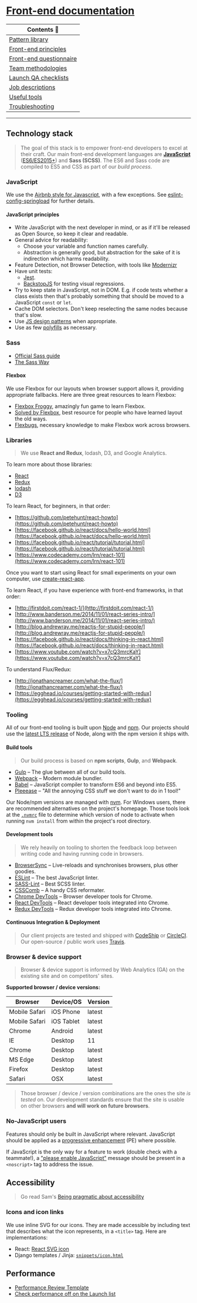# [Front-end documentation](https://springload.github.io/frontend-starter-kit/)

| Contents :book:                                        |
|--------------------------------------------------------|
| <a href="https://springload.github.io/frontend-starter-kit/pattern-library" data-no-instant>Pattern library</a> |
| [Front-end principles](front-end-principles.md) |
| [Front-end questionnaire](front-end-questionnaire.md) |
| [Team methodologies](front-end-team.md) |
| [Launch QA checklists](launch-checklist.md) |
| [Job descriptions](job-descriptions.md) |
| [Useful tools](useful-tools.md) |
| [Troubleshooting](troubleshooting.md) |

---------------

## Technology stack

> The goal of this stack is to empower front-end developers to excel at their craft. Our main front-end development languages are [__JavaScript__](https://developer.mozilla.org/en-US/docs/Web/JavaScript) ([ES6/ES2015+](https://babeljs.io/docs/learn-es2015/)) and __Sass (SCSS)__. The ES6 and Sass code are compiled to ES5 and CSS as part of our _build process_.

### JavaScript

We use the [Airbnb style for Javascript](https://github.com/airbnb/javascript), with a few exceptions. See [eslint-config-springload](https://github.com/springload/eslint-config-springload) for further details.

#### JavaScript principles

- Write JavaScript with the next developer in mind, or as if it'll be released as Open Source, so keep it clear and readable.
- General advice for readability:
  - Choose your variable and function names carefully.
  - Abstraction is generally good, but abstraction for the sake of it is indirection which harms readability.
- Feature Detection, not Browser Detection, with tools like [Modernizr](https://modernizr.com/)
- Have unit tests:
  - [Jest](https://facebook.github.io/jest/).
  - [BackstopJS](https://github.com/garris/BackstopJS) for testing visual regressions.
- Try to keep state in JavaScript, not in DOM. E.g. if code tests whether a class exists then that's probably something that should be moved to a JavaScript `const` or `let`.
- Cache DOM selectors. Don't keep reselecting the same nodes because that's slow.
- Use [JS design patterns](https://addyosmani.com/resources/essentialjsdesignpatterns/book/) when appropriate.
- Use as few [polyfills](https://en.wikipedia.org/wiki/Polyfill) as necessary.

### Sass

- [Official Sass guide](http://sass-lang.com/guide)
- [The Sass Way](http://thesassway.com/)

#### Flexbox

We use Flexbox for our layouts when browser support allows it, providing appropriate fallbacks. Here are three great resources to learn Flexbox:

- [Flexbox Froggy](http://flexboxfroggy.com/), amazingly fun game to learn Flexbox.
- [Solved by Flexbox](https://philipwalton.github.io/solved-by-flexbox/), best resource for people who have learned layout the old ways.
- [Flexbugs](https://github.com/philipwalton/flexbugs), necessary knowledge to make Flexbox work across browsers.

### Libraries

> We use __React and Redux__, lodash, D3, and Google Analytics.

To learn more about those libraries:

- [React](https://facebook.github.io/react/)
- [Redux](http://redux.js.org/)
- [lodash](https://lodash.com/)
- [D3](https://d3js.org/)

To learn React, for beginners, in that order:

- [https://github.com/petehunt/react-howto](https://github.com/petehunt/react-howto)
- [https://facebook.github.io/react/docs/hello-world.html](https://facebook.github.io/react/docs/hello-world.html)
- [https://facebook.github.io/react/tutorial/tutorial.html](https://facebook.github.io/react/tutorial/tutorial.html)
- [https://www.codecademy.com/lrn/react-101](https://www.codecademy.com/lrn/react-101)

Once you want to start using React for small experiments on your own computer, use [create-react-app](https://github.com/facebookincubator/create-react-app/).

To learn React, if you have experience with front-end frameworks, in that order:

- [http://firstdoit.com/react-1/](http://firstdoit.com/react-1/)
- [http://www.banderson.me/2014/11/01/react-series-intro/](http://www.banderson.me/2014/11/01/react-series-intro/)
- [http://blog.andrewray.me/reactjs-for-stupid-people/](http://blog.andrewray.me/reactjs-for-stupid-people/)
- [https://facebook.github.io/react/docs/thinking-in-react.html](https://facebook.github.io/react/docs/thinking-in-react.html)
- [https://www.youtube.com/watch?v=x7cQ3mrcKaY](https://www.youtube.com/watch?v=x7cQ3mrcKaY)

To understand Flux/Redux:

- [http://jonathancreamer.com/what-the-flux/](http://jonathancreamer.com/what-the-flux/)
- [https://egghead.io/courses/getting-started-with-redux](https://egghead.io/courses/getting-started-with-redux)

### Tooling

All of our front-end tooling is built upon [Node](https://nodejs.org/) and [npm](https://www.npmjs.com/). Our projects should use the [latest LTS release](https://github.com/nodejs/LTS) of Node, along with the npm version it ships with.

#### Build tools

> Our build process is based on __npm scripts__, __Gulp__, and __Webpack__.

- [Gulp](http://gulpjs.com/) – The glue between all of our build tools.
- [Webpack](https://webpack.js.org/) – Modern module bundler.
- [Babel](https://babeljs.io/) – JavaScript compiler to transform ES6 and beyond into ES5.
- [Pleeease](http://pleeease.io/) – "All the annoying CSS stuff we don't want to do in 1 tool!"

Our Node/npm versions are managed with [nvm](https://github.com/creationix/nvm). For Windows users, there are recommended alternatives on the project's homepage. Those tools look at the [`.nvmrc`](https://github.com/springload/frontend-starter-kit/blob/master/.nvmrc) file to determine which version of node to activate when running `nvm install` from within the project's root directory.

#### Development tools

> We rely heavily on tooling to shorten the feedback loop between writing code and having running code in browsers.

- [BrowserSync](http://www.browsersync.io/) – Live-reloads and synchronises browsers, plus other goodies.
- [ESLint](http://eslint.org/) – The best JavaScript linter.
- [SASS-Lint](https://github.com/sasstools/sass-lint) – Best SCSS linter.
- [CSSComb](http://csscomb.com/) – A handy CSS reformater.
- [Chrome DevTools](https://developer.chrome.com/devtools) – Browser developer tools for Chrome.
- [React DevTools](https://chrome.google.com/webstore/detail/react-developer-tools/fmkadmapgofadopljbjfkapdkoienihi?hl=en) – React developer tools integrated into Chrome.
- [Redux DevTools](https://chrome.google.com/webstore/detail/redux-devtools/lmhkpmbekcpmknklioeibfkpmmfibljd) – Redux developer tools integrated into Chrome.

#### Continuous Integration & Deployment

> Our client projects are tested and shipped with [CodeShip](https://codeship.com) or [CircleCI](https://circleci.com/). Our open-source / public work uses [Travis](https://travis-ci.org/springload/).

### Browser & device support

> Browser & device support is informed by Web Analytics (GA) on the existing site and on competitors' sites.

**Supported browser / device versions:**

| Browser | Device/OS | Version |
|---------|-----------|---------|
| Mobile Safari | iOS Phone | latest |
| Mobile Safari | iOS Tablet | latest |
| Chrome | Android | latest |
| IE | Desktop | 11 |
| Chrome | Desktop | latest |
| MS Edge | Desktop | latest |
| Firefox | Desktop | latest |
| Safari | OSX | latest |

> Those browser / device / version combinations are the ones the site *is tested* on. Our development standards ensure that the site is usable on other browsers **and will work on future browsers**.

### No-JavaScript users

Features should only be built in JavaScript where relevant. JavaScript should be applied as a [progressive enhancement](https://en.wikipedia.org/wiki/Progressive_enhancement) (PE) where possible.

If JavaScript is the only way for a feature to work (double check with a teammate!), a ["please enable JavaScript"](https://github.com/springload/frontend-starter-kit/blob/master/core/templates/core/snippets/enable-javascript.html) message should be present in a `<noscript>` tag to address the issue.

## Accessibility

> Go read Sam's [Being pragmatic about accessibility](https://www.springload.co.nz/blog/pragmatic-about-accessibility/)

### Icons and icon links

We use inline SVG for our icons. They are made accessible by including text that describes what the icon represents, in a `<title>` tag. Here are implementations:

- React: [React SVG icon](https://github.com/springload/react-svg-icon)
- Django templates / Jinja: [`snippets/icon.html`](/core/templates/core/snippets/icon.html)

## Performance

- [Performance Review Template](performance-review-template.md)
- [Check performance off on the Launch list](launch-checklist.md#performance)
